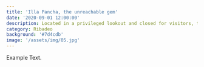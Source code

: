 ```yaml
---
title: 'Illa Pancha, the unreachable gem'
date: '2020-09-01 12:00:00'
description: Located in a privileged lookout and closed for visitors, this island is a must of Ribadeo
category: Ribadeo
background: '#7d4cdb'
image: '/assets/img/05.jpg'
---
```


Example Text.
